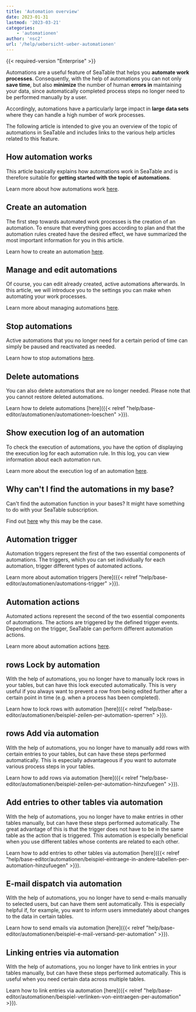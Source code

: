 ```yaml
---
title: 'Automation overview'
date: 2023-01-31
lastmod: '2023-03-21'
categories:
    - 'automationen'
author: 'nsc2'
url: '/help/uebersicht-ueber-automationen'
---
```


{{< required-version "Enterprise" >}}

Automations are a useful feature of SeaTable that helps you **automate work processes**. Consequently, with the help of automations you can not only **save time**, but also **minimize** the number of human **errors in** maintaining your data, since automatically completed process steps no longer need to be performed manually by a user.

Accordingly, automations have a particularly large impact in **large data sets** where they can handle a high number of work processes.

The following article is intended to give you an overview of the topic of automations in SeaTable and includes links to the various help articles related to this feature.

## How automation works

This article basically explains how automations work in SeaTable and is therefore suitable for **getting started with the topic of automations**.

Learn more about how automations work [here](https://seatable.io/en/docs/arbeiten-mit-automationen/funktionsweise-von-automationen/).

## Create an automation

The first step towards automated work processes is the creation of an automation. To ensure that everything goes according to plan and that the automation rules created have the desired effect, we have summarized the most important information for you in this article.

Learn how to create an automation [here](https://seatable.io/en/docs/arbeiten-mit-automationen/anlegen-einer-automation/).

## Manage and edit automations

Of course, you can edit already created, active automations afterwards. In this article, we will introduce you to the settings you can make when automating your work processes.

Learn more about managing automations [here](https://seatable.io/en/docs/arbeiten-mit-automationen/automationen-verwalten-und-bearbeiten/).

## Stop automations

Active automations that you no longer need for a certain period of time can simply be paused and reactivated as needed.

Learn how to stop automations [here](https://seatable.io/en/docs/arbeiten-mit-automationen/automationen-stoppen/).

## Delete automations

You can also delete automations that are no longer needed. Please note that you cannot restore deleted automations.

Learn how to delete automations [here]({{< relref "help/base-editor/automationen/automationen-loeschen" >}}).

## Show execution log of an automation

To check the execution of automations, you have the option of displaying the execution log for each automation rule. In this log, you can view information about each automation run.

Learn more about the execution log of an automation [here](https://seatable.io/en/docs/arbeiten-mit-automationen/ausfuehrungslog-einer-automation-anzeigen/).

## Why can't I find the automations in my base?

Can't find the automation function in your bases? It might have something to do with your SeaTable subscription.

Find out [here](https://seatable.io/en/docs/arbeiten-mit-automationen/warum-finde-ich-in-meiner-base-die-automationen-nicht/) why this may be the case.

## Automation trigger

Automation triggers represent the first of the two essential components of automations. The triggers, which you can set individually for each automation, trigger different types of automated actions.

Learn more about automation triggers [here]({{< relref "help/base-editor/automationen/automations-trigger" >}}).

## Automation actions

Automated actions represent the second of the two essential components of automations. The actions are triggered by the defined trigger events. Depending on the trigger, SeaTable can perform different automation actions.

Learn more about automation actions [here](https://seatable.io/en/docs/arbeiten-mit-automationen/automations-aktionen/).

## rows Lock by automation

With the help of automations, you no longer have to manually lock rows in your tables, but can have this lock executed automatically. This is very useful if you always want to prevent a row from being edited further after a certain point in time (e.g. when a process has been completed).

Learn how to lock rows with automation [here]({{< relref "help/base-editor/automationen/beispiel-zeilen-per-automation-sperren" >}}).

## rows Add via automation

With the help of automations, you no longer have to manually add rows with certain entries to your tables, but can have these steps performed automatically. This is especially advantageous if you want to automate various process steps in your tables.

Learn how to add rows via automation [here]({{< relref "help/base-editor/automationen/beispiel-zeilen-per-automation-hinzufuegen" >}}).

## Add entries to other tables via automation

With the help of automations, you no longer have to make entries in other tables manually, but can have these steps performed automatically. The great advantage of this is that the trigger does not have to be in the same table as the action that is triggered. This automation is especially beneficial when you use different tables whose contents are related to each other.

Learn how to add entries to other tables via automation [here]({{< relref "help/base-editor/automationen/beispiel-eintraege-in-andere-tabellen-per-automation-hinzufuegen" >}}).

## E-mail dispatch via automation

With the help of automations, you no longer have to send e-mails manually to selected users, but can have them sent automatically. This is especially helpful if, for example, you want to inform users immediately about changes to the data in certain tables.

Learn how to send emails via automation [here]({{< relref "help/base-editor/automationen/beispiel-e-mail-versand-per-automation" >}}).

## Linking entries via automation

With the help of automations, you no longer have to link entries in your tables manually, but can have these steps performed automatically. This is useful when you need certain data across multiple tables.

Learn how to link entries via automation [here]({{< relref "help/base-editor/automationen/beispiel-verlinken-von-eintraegen-per-automation" >}}).
